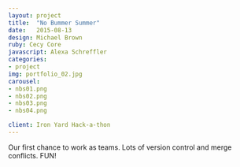 ```yaml
---
layout: project
title:  "No Bummer Summer"
date:   2015-08-13
design: Michael Brown
ruby: Cecy Core
javascript: Alexa Schreffler
categories:
- project
img: portfolio_02.jpg
carousel:
- nbs01.png
- nbs02.png
- nbs03.png
- nbs04.png

client: Iron Yard Hack-a-thon
---
```


Our first chance to work as teams. Lots of version control and merge conflicts. FUN!
